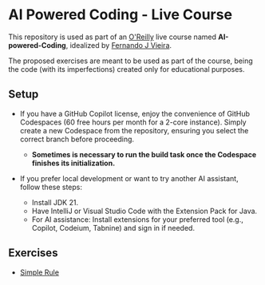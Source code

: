 # AI Powered Coding - Live Course

This repository is used as part of an [O'Reilly](https://www.oreilly.com/) live
course named **AI-powered-Coding**, idealized by [Fernando J Vieira](https://www.linkedin.com/in/fernandojvieira/).

The proposed exercises are meant to be used as part of the course, being the code
(with its imperfections) created only for educational purposes.

## Setup

- If you have a GitHub Copilot license, enjoy the convenience of GitHub Codespaces (60
free hours per month for a 2-core instance). Simply create a new Codespace from the
repository, ensuring you select the correct branch before proceeding.
  - **Sometimes is necessary to run the build task once the Codespace finishes its initialization.**

- If you prefer local development or want to try another AI assistant, follow these steps:
  - Install JDK 21.
  - Have IntelliJ or Visual Studio Code with the Extension Pack for Java.
  - For AI assistance: Install extensions for your preferred tool (e.g., Copilot, Codeium, Tabnine) and sign in if needed.

## Exercises

- [Simple Rule](src/main/java/com/fjvieira/aipoweredcoding/SimpleRule.java)
